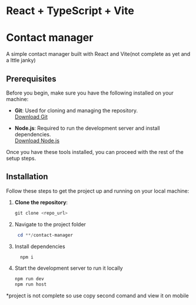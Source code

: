 # React + TypeScript + Vite

# Contact manager

A simple contact manager built with React and Vite(not complete as yet and a lttle janky)


## Prerequisites

Before you begin, make sure you have the following installed on your machine:

- **Git**: Used for cloning and managing the repository.  
  [Download Git](https://git-scm.com/download)
  
- **Node.js**: Required to run the development server and install dependencies.  
  [Download Node.js](https://nodejs.org/)

Once you have these tools installed, you can proceed with the rest of the setup steps.

## Installation

Follow these steps to get the project up and running on your local machine:

1. **Clone the repository**:
   ```PowerShell
   git clone <repo_url>
2. Navigate to the project folder
   ```PowerShell  
    cd **/contact-manager
3. Install dependencies
   ```PowerShell
     npm i
4. Start the development server to run it locally
     ```PowerShell
     npm run dev
     npm run host
  *project is not complete so use copy second comand and view it on mobile


